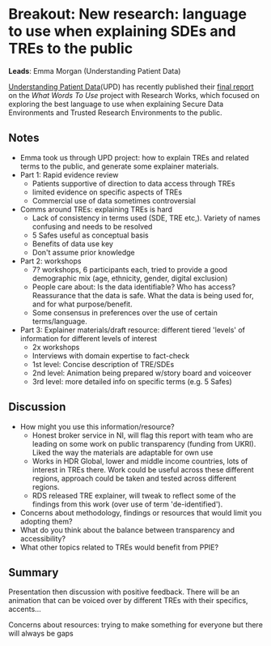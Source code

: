 # Breakout: New research: language to use when explaining SDEs and TREs to the public

**Leads**: Emma Morgan (Understanding Patient Data)

[Understanding Patient Data](https://understandingpatientdata.org.uk/)(UPD) has recently published their [final report](https://understandingpatientdata.org.uk/what-words-use) on the _What Words To Use_ project with Research Works, which focused on exploring the best language to use when explaining Secure Data Environments and Trusted Research Environments to the public.

## Notes

- Emma took us through UPD project: how to explain TREs and related terms to the public, and generate some explainer materials.
- Part 1: Rapid evidence review
  - Patients supportive of direction to data access through TREs
  - limited evidence on specific aspects of TREs
  - Commercial use of data sometimes controversial
- Comms around TREs: explaining TREs is hard
  - Lack of consistency in terms used (SDE, TRE etc,). Variety of names confusing and needs to be resolved
  - 5 Safes useful as conceptual basis
  - Benefits of data use key
  - Don't assume prior knowledge
- Part 2: workshops
  - 7? workshops, 6 participants each, tried to provide a good demographic mix (age, ethnicity, gender, digital exclusion)
  - People care about: Is the data identifiable? Who has access? Reassurance that the data is safe. What the data is being used for, and for what purpose/benefit.
  - Some consensus in preferences over the use of certain terms/language.
- Part 3: Explainer materials/draft resource: different tiered 'levels' of information for different levels of interest
  - 2x workshops
  - Interviews with domain expertise to fact-check
  - 1st level: Concise description of TRE/SDEs
  - 2nd level: Animation being prepared w/story board and voiceover
  - 3rd level: more detailed info on specific terms (e.g. 5 Safes)

## Discussion

- How might you use this information/resource?
  - Honest broker service in NI, will flag this report with team who are leading on some work on public transparency (funding from UKRI). Liked the way the materials are adaptable for own use
  - Works in HDR Global, lower and middle income countries, lots of interest in TREs there. Work could be useful across these different regions, approach could be taken and tested across different regions.
  - RDS released TRE explainer, will tweak to reflect some of the findings from this work (over use of term 'de-identified').
- Concerns about methodology, findings or resources that would limit you adopting them?
- What do you think about the balance between transparency and accessibility?
- What other topics related to TREs would benefit from PPIE?

## Summary

Presentation then discussion with positive feedback.
There will be an animation that can be voiced over by different TREs with their specifics, accents...

Concerns about resources: trying to make something for everyone but there will always be gaps
